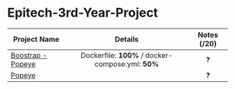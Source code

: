 # Epitech-3rd-Year-Project

| Project Name    | Details                                                                                    | Notes (/20)  |
| --------------- |:------------------------------------------------------------------------------------------:| :-----------:|
| [Boostrap - Popeye](https://github.com/Nafiros/B-DOP-500-Popeye-Bootstrap) | Dockerfile: **100%** / docker-compose.yml: **50%** | **?**    |
| [Popeye](https://github.com/Nafiros/B-DOP-500-Popeye) |  | **?**   |
